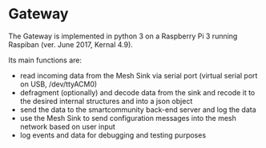 Gateway
========================

The Gateway is implemented in python 3 on a Raspberry Pi 3 running Raspiban (ver. June 2017, Kernal 4.9).

Its main functions are:
- read incoming data from the Mesh Sink via serial port (virtual serial port on USB, /dev/ttyACM0)
- defragment (optionally) and decode data from the sink and recode it to the desired internal structures and into a json object
- send the data to the smartcommunity back-end server and log the data
- use the Mesh Sink to send configuration messages into the mesh network based on user input
- log events and data for debugging and testing purposes

